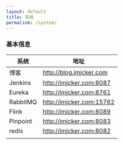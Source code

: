 ```yaml
---
layout: default
title: 系统
permalink: /system/
---
```


### 基本信息

|               系统               |                             地址                                 |
| ------------------------------- | ------------------------------------------------------------ |
| 博客                    |  <http://blog.imjcker.com>                                                  |
| Jenkins            | <http://imjcker.com:8087>                                                   |
| Eureka                     | <http://imjcker.com:8761>                                               |
| RabbitMQ               | <http://imjcker.com:15762> |
| Flink | <http://imjcker.com:8089>                |
| Pinpoint                     | <http://imjcker.com:8083>                                      |
| redis                 | <http://imjcker.com:8082>                        |
|                                 |                                                              |
